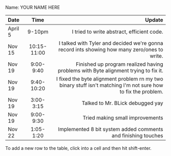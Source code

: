 Name: YOUR NAME HERE

| Date    |    Time     |                                                                                                        Update |
|:--------|:-----------:|--------------------------------------------------------------------------------------------------------------:|
| April 5 |   9-10pm    |                                                                    I tried to write abstract, efficient code. |
| Nov 15  | 10:15-11:00 |                  I talked with Tyler and decided we're gonna record ints showing how many zero/ones to write. |
| Nov 19  |  9:00-9:40  |                            Finished up program realized having problems with Byte alignment trying to fix it. |
| Nov 19  | 9:40-10:20  | I fixed the byte alignment problem rn my two binary stuff isn't matching I'm not sure how to fix the problem. |
| Nov 19  |  3:00-3:15  |                                                                              Talked to Mr. BLick debugged yay |
| Nov 19  |  9:00-9:30  |                                                                               Tried making small improvements |
| Nov 22  |  1:05-1:20  |                                                 Implemented 8 bit system added comments and finishing touches |


To add a new row to the table, click into a cell and then hit shift-enter.